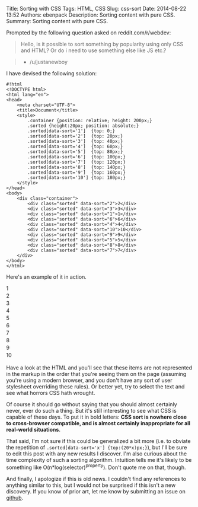 Title: Sorting with CSS
Tags: HTML, CSS
Slug: css-sort
Date: 2014-08-22 13:52
Authors: ebenpack
Description: Sorting content with pure CSS.
Summary: Sorting content with pure CSS.


Prompted by the following question asked on reddit.com/r/webdev:

> Hello, is it possible to sort something by popularity using only CSS and HTML? Or do i need to use something else like JS etc.?

> - /u/justanewboy

I have devised the following solution:

    #!html
    <!DOCTYPE html>
    <html lang="en">
    <head>
        <meta charset="UTF-8">
        <title>Document</title>
        <style>
            .container {position: relative; height: 200px;}
            .sorted {height:20px; position: absolute;}
            .sorted[data-sort='1']  {top: 0;}
            .sorted[data-sort='2']  {top: 20px;}
            .sorted[data-sort='3']  {top: 40px;}
            .sorted[data-sort='4']  {top: 60px;}
            .sorted[data-sort='5']  {top: 80px;}
            .sorted[data-sort='6']  {top: 100px;}
            .sorted[data-sort='7']  {top: 120px;}
            .sorted[data-sort='8']  {top: 140px;}
            .sorted[data-sort='9']  {top: 160px;}
            .sorted[data-sort='10'] {top: 180px;}
        </style>
    </head>
    <body>
        <div class="container">
            <div class="sorted" data-sort="2">2</div>
            <div class="sorted" data-sort="3">3</div>
            <div class="sorted" data-sort="1">1</div>
            <div class="sorted" data-sort="6">6</div>
            <div class="sorted" data-sort="4">4</div>
            <div class="sorted" data-sort="10">10</div>
            <div class="sorted" data-sort="9">9</div>
            <div class="sorted" data-sort="5">5</div>
            <div class="sorted" data-sort="8">8</div>
            <div class="sorted" data-sort="7">7</div>
        </div>
    </body>
    </html>

Here's an example of it in action.

<div class="container" style="position: relative; height:200px; width:100%;">
    <style scoped>
        .sorted {height: 20px; position: absolute;}
        .sorted[data-sort='1']  {top: 0;}
        .sorted[data-sort='2']  {top: 20px;}
        .sorted[data-sort='3']  {top: 40px;}
        .sorted[data-sort='4']  {top: 60px;}
        .sorted[data-sort='5']  {top: 80px;}
        .sorted[data-sort='6']  {top: 100px;}
        .sorted[data-sort='7']  {top: 120px;}
        .sorted[data-sort='8']  {top: 140px;}
        .sorted[data-sort='9']  {top: 160px;}
        .sorted[data-sort='10'] {top: 180px;}
    </style>
    <div class="sorted" data-sort="2">2</div>
    <div class="sorted" data-sort="3">3</div>
    <div class="sorted" data-sort="1">1</div>
    <div class="sorted" data-sort="6">6</div>
    <div class="sorted" data-sort="4">4</div>
    <div class="sorted" data-sort="10">10</div>
    <div class="sorted" data-sort="9">9</div>
    <div class="sorted" data-sort="5">5</div>
    <div class="sorted" data-sort="8">8</div>
    <div class="sorted" data-sort="7">7</div>
</div>

Have a look at the HTML and you'll see that these items are not represented in the markup in the order that you're seeing them on the page (assuming you're using a modern browser, and you don't have any sort of user stylesheet overriding these rules). Or better yet, try to select the text and see what horrors CSS hath wrought.

Of course it should go without saying that you should almost certainly never, ever do such a thing. But it's still interesting to see what CSS is capable of these days. To put it in bold letters: **CSS sort is nowhere close to cross-browser compatible, and is almost certainly inappropriate for all real-world situations**.

That said, I'm not sure if this could be generalized a bit more (i.e. to obviate the repetition of `.sorted[data-sort='x'] {top:(20*x)px;}`), but I'll be sure to edit this post with any new results I discover. I'm also curious about the time complexity of such a sorting algorithm. Intuition tells me it's likely to be something like O(n*log(selector)<sup>property</sup>). Don't quote me on that, though.

And finally, I apologize if this is old news. I couldn't find any references to anything similar to this, but I would not be surprised if this isn't a new discovery. If you know of prior art, let me know by submitting an issue on [github](https://github.com/ebenpack/ebenpack.github.io/issues).
